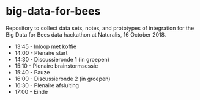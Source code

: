 # big-data-for-bees
Repository to collect data sets, notes, and prototypes of integration for the Big Data for Bees
data hackathon at Naturalis, 16 October 2018.

- 13:45 - Inloop met koffie
- 14:00 - Plenaire start
- 14:30 - Discussieronde 1 (in groepen)
- 15:10 - Plenaire brainstormsessie
- 15:40 - Pauze
- 16:00 - Discussieronde 2 (in groepen)
- 16:30 - Plenaire afsluiting
- 17:00 - Einde

